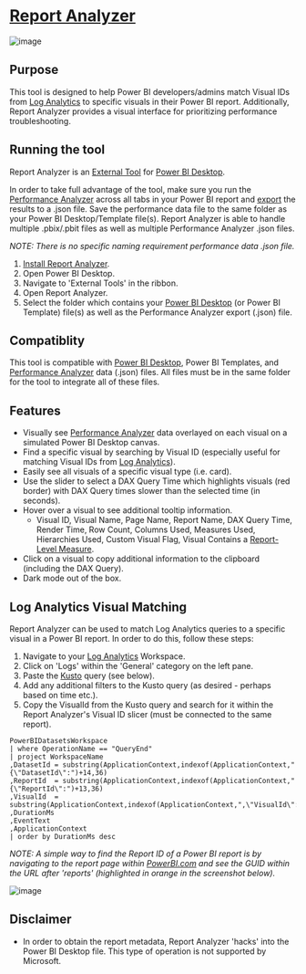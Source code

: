 # [Report Analyzer](https://github.com/m-kovalsky/ReportAnalyzer/releases/latest)


![image](https://user-images.githubusercontent.com/29556918/136777584-e0b753f2-e871-4fbe-a888-8e4fe7094c03.png)


## Purpose

This tool is designed to help Power BI developers/admins match Visual IDs from [Log Analytics](https://docs.microsoft.com/power-bi/transform-model/log-analytics/desktop-log-analytics-overview) to specific visuals in their Power BI report. Additionally, Report Analyzer provides a visual interface for prioritizing performance troubleshooting.

## Running the tool

Report Analyzer is an [External Tool](https://docs.microsoft.com/power-bi/transform-model/desktop-external-tools) for [Power BI Desktop](https://powerbi.microsoft.com/desktop). 

In order to take full advantage of the tool, make sure you run the [Performance Analyzer](https://docs.microsoft.com/power-bi/create-reports/desktop-performance-analyzer) across all tabs in your Power BI report and [export](https://docs.microsoft.com/en-us/power-bi/create-reports/desktop-performance-analyzer#saving-performance-information) the results to a .json file. Save the performance data file to the same folder as your Power BI Desktop/Template file(s). Report Analyzer is able to handle multiple .pbix/.pbit files as well as multiple Performance Analyzer .json files.

*NOTE: There is no specific naming requirement performance data .json file.*

1. [Install Report Analyzer](https://github.com/m-kovalsky/ReportAnalyzer/releases/latest).
2. Open Power BI Desktop.
3. Navigate to 'External Tools' in the ribbon.
4. Open Report Analyzer.
5. Select the folder which contains your [Power BI Desktop](https://powerbi.microsoft.com/desktop/) (or Power BI Template) file(s) as well as the Performance Analyzer export (.json) file.

## Compatiblity

This tool is compatible with [Power BI Desktop](https://powerbi.microsoft.com/desktop), Power BI Templates, and [Performance Analyzer](https://docs.microsoft.com/power-bi/create-reports/desktop-performance-analyzer) data (.json) files. All files must be in the same folder for the tool to integrate all of these files.

## Features

* Visually see [Performance Analyzer](https://docs.microsoft.com/power-bi/create-reports/desktop-performance-analyzer) data overlayed on each visual on a simulated Power BI Desktop canvas.
* Find a specific visual by searching by Visual ID (especially useful for matching Visual IDs from [Log Analytics](https://docs.microsoft.com/power-bi/transform-model/log-analytics/desktop-log-analytics-overview)).
* Easily see all visuals of a specific visual type (i.e. card).
* Use the slider to select a DAX Query Time which highlights visuals (red border) with DAX Query times slower than the selected time (in seconds).
* Hover over a visual to see additional tooltip information.
   *  Visual ID, Visual Name, Page Name, Report Name, DAX Query Time, Render Time, Row Count, Columns Used, Measures Used, Hierarchies Used, Custom Visual Flag, Visual Contains a [Report-Level Measure](https://www.elegantbi.com/post/reportlevelmeasures).
* Click on a visual to copy additional information to the clipboard (including the DAX Query).
* Dark mode out of the box.

## Log Analytics Visual Matching

Report Analyzer can be used to match Log Analytics queries to a specific visual in a Power BI report. In order to do this, follow these steps:

1. Navigate to your [Log Analytics](https://docs.microsoft.com/power-bi/transform-model/log-analytics/desktop-log-analytics-overview) Workspace.
2. Click on 'Logs' within the 'General' category on the left pane.
3. Paste the [Kusto](https://docs.microsoft.com/azure/data-explorer/kusto/query/) query (see below).
4. Add any additional filters to the Kusto query (as desired - perhaps based on time etc.).
5. Copy the VisualId from the Kusto query and search for it within the Report Analyzer's Visual ID slicer (must be connected to the same report).

```kusto
PowerBIDatasetsWorkspace
| where OperationName == "QueryEnd"
| project WorkspaceName
,DatasetId = substring(ApplicationContext,indexof(ApplicationContext,"{\"DatasetId\":")+14,36)
,ReportId  = substring(ApplicationContext,indexof(ApplicationContext,"{\"ReportId\":")+13,36)
,VisualId  = substring(ApplicationContext,indexof(ApplicationContext,",\"VisualId\":")+13,20)
,DurationMs
,EventText
,ApplicationContext
| order by DurationMs desc 
```


*NOTE: A simple way to find the Report ID of a Power BI report is by navigating to the report page within [PowerBI.com]("https://www.powerbi.com") and see the GUID within the URL after 'reports' (highlighted in orange in the screenshot below).*

![image](https://user-images.githubusercontent.com/29556918/137474202-34204afc-a1bc-461c-9324-125cbc521b38.png)


## Disclaimer

* In order to obtain the report metadata, Report Analyzer 'hacks' into the Power BI Desktop file. This type of operation is not supported by Microsoft.
